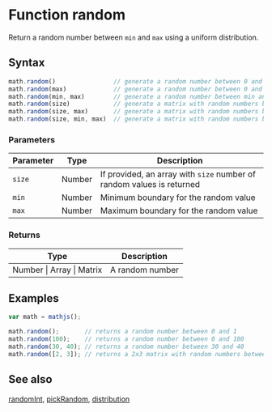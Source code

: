 # Function random

Return a random number between `min` and `max` using a uniform distribution.


## Syntax

```js
math.random()                // generate a random number between 0 and 1
math.random(max)             // generate a random number between 0 and max
math.random(min, max)        // generate a random number between min and max
math.random(size)            // generate a matrix with random numbers between 0 and 1
math.random(size, max)       // generate a matrix with random numbers between 0 and max
math.random(size, min, max)  // generate a matrix with random numbers between min and max
```

### Parameters

Parameter | Type | Description
--------- | ---- | -----------
`size` | Number | If provided, an array with `size` number of random values is returned
`min` | Number | Minimum boundary for the random value
`max` | Number | Maximum boundary for the random value

### Returns

Type | Description
---- | -----------
Number &#124; Array &#124; Matrix | A random number


## Examples

```js
var math = mathjs();

math.random();       // returns a random number between 0 and 1
math.random(100);    // returns a random number between 0 and 100
math.random(30, 40); // returns a random number between 30 and 40
math.random([2, 3]); // returns a 2x3 matrix with random numbers between 0 and 1
```


## See also

[randomInt](randomInt.md),
[pickRandom](pickRandom.md),
[distribution](distribution.md)


<!-- Note: This file is automatically generated from source code comments. Changes made in this file will be overridden. -->
